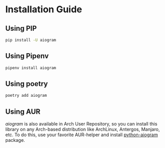 # Installation Guide

## Using PIP
```bash
pip install -U aiogram
```

## Using Pipenv
```bash
pipenv install aiogram
```

## Using poetry
```bash
poetry add aiogram
```

## Using AUR
*aiogram* is also available in Arch User Repository, so you can install this library on any Arch-based distribution like ArchLinux, Antergos, Manjaro, etc. To do this, use your favorite AUR-helper and install [python-aiogram](https://aur.archlinux.org/packages/python-aiogram/) package.
